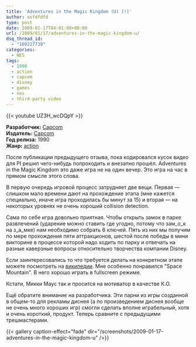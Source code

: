 ```yaml
---
title: 'Adventures in the Magic Kingdom (U) [!]'
author: asfdfdfd
type: post
date: 2009-01-17T04:01:00+00:00
url: /2009/01/17/adventures-in-the-magic-kingdom-u/
dsq_thread_id:
  - "160227739"
categories:
  - NES
tags:
  - 1990
  - action
  - capcom
  - disney
  - games
  - nes
  - third-party video
---
```

{{< youtube UZ3H_wcDQpY >}}

**Разработчик:** [Capcom](http://en.wikipedia.org/wiki/Capcom)  
**Издатель:** [Capcom](http://en.wikipedia.org/wiki/Capcom)  
**Год релиза:** 1990  
**Жанр:** [action](http://en.wikipedia.org/wiki/Action_game) 

После публикации предыдущего отзыва, пока кодировался кусок видео для PI решил чего-нибудь попроходить и внезапно прошёл. Adventures in the Magic Kingdom это даже игра не на один вечер. Это игра на час в прямом смысле этого слова.

В первую очередь игровой процесс затрудняет две вещи. Первая — слишком мало времени дают на прохождение этапа (мне кажется специально, иначе игра проходилась бы минут за 15) и вторая — на некоторых уровнях не очень хороший collision detection.

Сама по себе игра довольно приятная. Чтобы открыть замок в парке развлечений (ударение можно ставить где угодно, потому что зам_о_к на з_а_мке) нам необходимо собрать 6 ключей. Пять из них мы получим по мере прохождения пяти аттракционов, шестой после победы в мини викторине в процессе которой надо ходить по парку и отвечать на разные каверзные вопросы относительно творчества компании Disney.

Если заинтересовались то что требуется делать на конкретном этапе можете посмотреть на [википедии](https://ru.wikipedia.org/wiki/Adventures_in_the_Magic_Kingdom). Мне особенно понравился "Space Mountain". В него хорошо играть в fullscreen режиме.

Кстати, Микки Маус так и просится на мотиватор в качестве К.О.

Ещё обратите внимание на разработчика. Эти парни из игры созданной в общем-то для рекламы диснея (а по произведением диснея вообще не очень много хороших игр) смогли сделать вполне играбельный, хотя и очень короткий, продукт. Теперь сравните с предыдущими трешмастерами.

<!--more-->

{{< gallery caption-effect="fade" dir="/screenshots/2009-01-17-adventures-in-the-magic-kingdom-u" />}}
